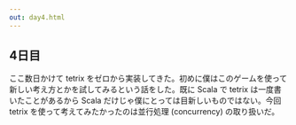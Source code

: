 ```yaml
---
out: day4.html
---
```


4日目
----

ここ数日かけて tetrix をゼロから実装してきた。初めに僕はこのゲームを使って新しい考え方とかを試してみるという話をした。既に Scala で tetrix は一度書いたことがあるから Scala だけじゃ僕にとっては目新しいものではない。今回 tetrix を使って考えてみたかったのは並行処理 (concurrency) の取り扱いだ。
